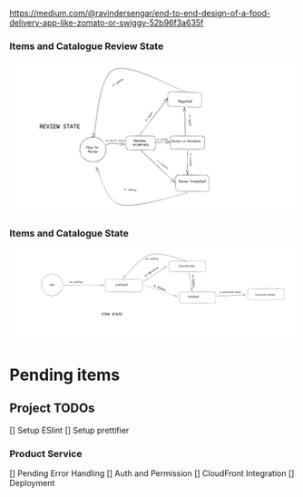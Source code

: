 https://medium.com/@ravindersengar/end-to-end-design-of-a-food-delivery-app-like-zomato-or-swiggy-52b96f3a635f

### Items and Catalogue Review State 
![Review State](<Screenshot 2023-06-28 at 1.44.31 AM.png>)

### Items and Catalogue  State 
![Item/Catalogue State](image.png)


# Pending items
## Project TODOs
[] Setup ESlint
[] Setup prettifier


### Product Service
[] Pending Error Handling
[] Auth and Permission
[] CloudFront Integration
[] Deployment